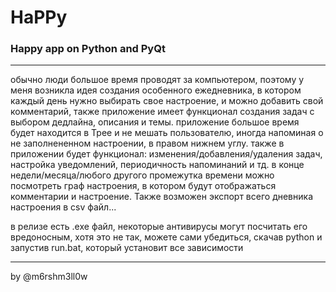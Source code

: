 # HaPPy
### Happy app on Python and PyQt
----------------------------------------
обычно люди большое время проводят за компьютером, поэтому у меня возникла идея создания особенного ежедневника, 
в котором каждый день нужно выбирать свое настроение, и можно добавить свой комментарий, 
также приложение имеет функционал создания задач с выбором дедлайна, описания и темы. 
приложение большое время будет находится в Трее и не мешать пользователю, иногда напоминая о не 
заполнененном настроении, в правом нижнем углу. также в приложении будет функционал: 
изменения/добавления/удаления задач, настройка уведомлений, периодичность напоминаний и тд.
в конце недели/месяца/любого другого промежутка времени можно посмотреть граф настроения, в котором будут отображаться
комментарии и настроение. Также возможен экспорт всего дневника настроения в csv файл...

в релизе есть .exe файл, некоторые антивирусы могут посчитать его вредоносным, хотя это не так, можете сами убедиться, скачав python и запустив run.bat, который установит все зависимости

---------------------------------------
by @m6rshm3ll0w
